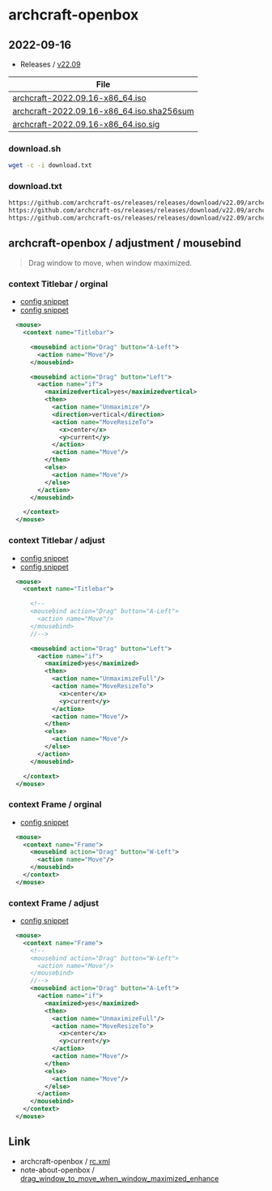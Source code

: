 
# archcraft-openbox

## 2022-09-16

* Releases / [v22.09](https://github.com/archcraft-os/releases/releases/tag/v22.09)

| File |
| --- |
| [archcraft-2022.09.16-x86_64.iso](https://github.com/archcraft-os/releases/releases/download/v22.09/archcraft-2022.09.16-x86_64.iso) |
| [archcraft-2022.09.16-x86_64.iso.sha256sum](https://github.com/archcraft-os/releases/releases/download/v22.09/archcraft-2022.09.16-x86_64.iso.sha256sum) |
| [archcraft-2022.09.16-x86_64.iso.sig](https://github.com/archcraft-os/releases/releases/download/v22.09/archcraft-2022.09.16-x86_64.iso.sig) |


### download.sh

``` sh
wget -c -i download.txt
```

### download.txt

``` txt
https://github.com/archcraft-os/releases/releases/download/v22.09/archcraft-2022.09.16-x86_64.iso
https://github.com/archcraft-os/releases/releases/download/v22.09/archcraft-2022.09.16-x86_64.iso.sha256sum
https://github.com/archcraft-os/releases/releases/download/v22.09/archcraft-2022.09.16-x86_64.iso.sig
```


## archcraft-openbox / adjustment / mousebind

> Drag window to move, when window maximized.


### context Titlebar / orginal

* [config snippet](asset/orginal/rc.xml#L797-L799)
* [config snippet](asset/orginal/rc.xml#L804-L820)

``` xml
  <mouse>
    <context name="Titlebar">

      <mousebind action="Drag" button="A-Left">
        <action name="Move"/>
      </mousebind>

      <mousebind action="Drag" button="Left">
        <action name="if">
          <maximizedvertical>yes</maximizedvertical>
          <then>
            <action name="Unmaximize"/>
            <direction>vertical</direction>
            <action name="MoveResizeTo">
              <x>center</x>
              <y>current</y>
            </action>
            <action name="Move"/>
          </then>
          <else>
            <action name="Move"/>
          </else>
        </action>
      </mousebind>

    </context>
  </mouse>
```

### context Titlebar / adjust

* [config snippet](rc.xml#L815-L819)
* [config snippet](rc.xml#L824-L839)

``` xml
  <mouse>
    <context name="Titlebar">

      <!--
      <mousebind action="Drag" button="A-Left">
        <action name="Move"/>
      </mousebind>
      //-->

      <mousebind action="Drag" button="Left">
        <action name="if">
          <maximized>yes</maximized>
          <then>
            <action name="UnmaximizeFull"/>
            <action name="MoveResizeTo">
              <x>center</x>
              <y>current</y>
            </action>
            <action name="Move"/>
          </then>
          <else>
            <action name="Move"/>
          </else>
        </action>
      </mousebind>

    </context>
  </mouse>
```




### context Frame / orginal

* [config snippet](asset/orginal/rc.xml#L780-L782)

``` xml
  <mouse>
    <context name="Frame">
      <mousebind action="Drag" button="W-Left">
        <action name="Move"/>
      </mousebind>
    </context>
  </mouse>
```

### context Frame / adjust

* [config snippet](rc.xml#L780-L800)

``` xml
  <mouse>
    <context name="Frame">
      <!--
      <mousebind action="Drag" button="W-Left">
        <action name="Move"/>
      </mousebind>
      //-->
      <mousebind action="Drag" button="A-Left">
        <action name="if">
          <maximized>yes</maximized>
          <then>
            <action name="UnmaximizeFull"/>
            <action name="MoveResizeTo">
              <x>center</x>
              <y>current</y>
            </action>
            <action name="Move"/>
          </then>
          <else>
            <action name="Move"/>
          </else>
        </action>
      </mousebind>
    </context>
  </mouse>
```


## Link

* archcraft-openbox / [rc.xml](https://github.com/archcraft-os/archcraft-openbox/blob/main/files/rc.xml#L804-L820)
* note-about-openbox / [drag_window_to_move_when_window_maximized_enhance](https://github.com/samwhelp/note-about-openbox/tree/gh-pages/_demo/sample/mousebind-adjustment/openbox/3.6.1/drag_window_to_move_when_window_maximized_enhance)
